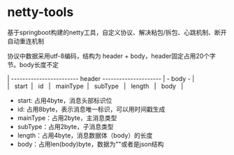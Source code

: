 # netty-tools
基于springboot构建的netty工具，自定义协议、解决粘包/拆包、心跳机制、断开自动重连机制

协议中数据采用utf-8编码，结构为 header + body，header固定占用20个字节。body长度不定

| ------------------------ header --------------------- | - body - |  
| &nbsp; start &nbsp;| &nbsp; id &nbsp; | &nbsp; mainType&nbsp; | &nbsp; subType &nbsp; | &nbsp; length &nbsp; | &nbsp; body &nbsp; |

- start: 占用4byte，消息头部标识位
- id: 占用8byte，表示消息唯一标识，可以用时间戳生成
- mainType：占用2byte，主消息类型
- subType：占用2byte，子消息类型
- length：占用4byte，消息数据体（body）的长度
- body：占用len(body)byte，数据为""或者是json结构
